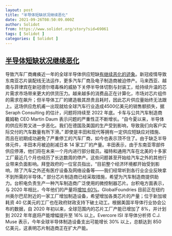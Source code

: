 ```yaml
---
layout: post
title: "半导体短缺状况继续恶化"
date: 2021-09-26T08:50:09.000Z
author: Solidot
from: https://www.solidot.org/story?sid=69061
tags: [ Solidot ]
categories: [ Solidot ]
---
```

<!--1632646209000-->
[半导体短缺状况继续恶化](https://www.solidot.org/story?sid=69061)
------

<div>
导致汽车厂商瘫痪近一年的全球半导体供应短缺<a href="https://www.msn.com/en-us/money/news/semiconductor-shortage-appears-to-be-worsening-as-coronavirus-causes-new-supply-problems-in-southeast-asia/ar-AAOJxTF">有继续恶化的迹象</a>。新冠疫情导致东南亚芯片装配线无法运作，更多汽车厂商及电子制造商被迫停产。马来西亚、越南与菲律宾在新冠德尔塔毒株的威胁下关停半导体切割与封装工，给持续升温的芯片需求市场带来更大的供货压力。越来越多的消费品正在计算化，市场对芯片组件的需求在飙升；但半导体工厂的建造极其昂贵且耗时，因此芯片供应量始终无法跟上。这场供应危机甫一出现就给全球汽车行业造成4500亿美元的销售额损失，据 Seraph Consulting 的估计，问题将持续至 2022 年底。卡车与公共汽车制造商戴姆勒 CEO Martin Daum 表示问题的严重性正不断增长。“自今夏以来，半导体的供应形势又进一步恶化。我们在德国及美国的生产受到影响，导致我们向客户实际交付的汽车数量有所下滑。” 即使是丰田和现代等拥有一定供应短缺应对措施、而且在初期成功避免了严重停工的汽车厂商，如今也表示顶不住了。由于缺乏半导体元件，丰田本月被迫削减日本 14 家工厂的产量。丰田表示，由于东南亚零部件供应停滞，他们将在未来一个月内进行部分裁员。福特和通用汽车在北美的十多家工厂最近几个月也经历了长达数周的停产。这些问题甚至开始给汽车之外的其他行业带来负面影响。拜登政府的一位官员指出，“目前整个经济环境都开始受到影响，除了汽车之外还有医疗设备及网络设备等——我们经常听到各行业企业反映拿不到所需的半导体。” 部分芯片制造商已经采取措施，希望为汽车制造商提供助力。台积电负责生产一种汽车制造商广泛使用的微控制器芯片。台积电方面表示，与 2020 年相比，今年他们的产量将<a href="https://www.reuters.com/article/us-tsmc-semiconductors/tsmc-says-2021-output-of-key-auto-chip-component-up-60-vs-last-year-idUSKCN2D20A0">增加 60%</a>。GlobalFoundries 目前正在纽约州奥尔巴尼附近的一家工厂增加制造设备，希望增加各类芯片的产量；位于新加坡耗资 40 亿美元的工厂也在政府财政支持下破土动工。根据美国半导体行业协会公布的数据，自 2020 年初以来，全球范围内的芯片工厂产能已增加了 8%，并计划到 2022 年年底将产能增幅提升至 16% 以上。Evercore ISI 半导体分析师 C.J. Muse 表示，今年全球半导体制造设备支出可能增长 30% 以上，总额达到 850 亿美元，这表明芯片制造商正在扩大产能。
</div>
